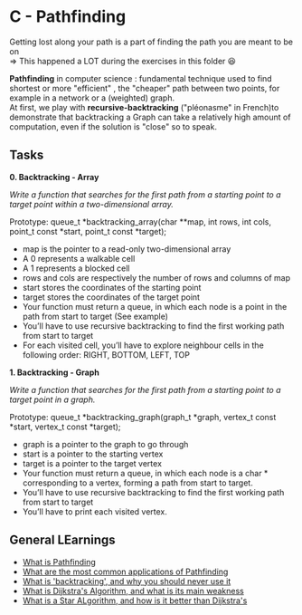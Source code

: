 # **C - Pathfinding**

<quote>Getting lost along your path is a part of finding the path you are meant to be on</quote><br>
=> This happened a LOT during the exercises in this folder 😆

**Pathfinding** in computer science : fundamental technique used to find shortest or more "efficient" , the "cheaper" path between two points, for example in a network or a (weighted) graph. <br>
At first, we play with **recursive-backtracking** ("pléonasme" in French)to demonstrate that backtracking a Graph can take a relatively high amount of computation, even if the solution is "close" so to speak.

## **Tasks**

**0. Backtracking - Array**

<i>Write a function that searches for the first path from a starting point to a target point within a two-dimensional array.</i>

Prototype: queue_t *backtracking_array(char \*\*map, int rows, int cols, point_t const *start, point_t const \*target);

- map is the pointer to a read-only two-dimensional array
- A 0 represents a walkable cell
- A 1 represents a blocked cell
- rows and cols are respectively the number of rows and columns of map
- start stores the coordinates of the starting point
- target stores the coordinates of the target point
- Your function must return a queue, in which each node is a point in the path from start to target (See example)
- You’ll have to use recursive backtracking to find the first working path from start to target
- For each visited cell, you’ll have to explore neighbour cells in the following order:
  RIGHT, BOTTOM, LEFT, TOP

**1. Backtracking - Graph**

<i>Write a function that searches for the first path from a starting point to a target point in a graph.</i>

Prototype: queue_t *backtracking_graph(graph_t *graph, vertex_t const *start, vertex_t const *target);

- graph is a pointer to the graph to go through
- start is a pointer to the starting vertex
- target is a pointer to the target vertex
- Your function must return a queue, in which each node is a char \* corresponding to a vertex, forming a path from start to target.
- You’ll have to use recursive backtracking to find the first working path from start to target
- You’ll have to print each visited vertex.

## **General LEarnings**

- [What is Pathfinding](./Learnings.md#what-is-pathfinding)
- [What are the most common applications of Pathfinding](./Learnings.md#what-are-the-most-common-applications-of-pathfinding)
- [What is 'backtracking', and why you should never use it](./Learnings.md#what-is-backtracking-and-why-you-should-never-use-it)
- [What is Dijkstra's Algorithm, and what is its main weakness](./Learnings.md#what-is-dijkstras-algorithm-and-what-is-its-main-weakness)
- [What is a Star ALgorithm, and how is it better than Dijkstra's](./Learnings.md)

